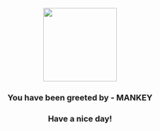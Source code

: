 <p align="center">
            <img src="https://raw.githubusercontent.com/PokeAPI/sprites/master/sprites/pokemon/56.png" width="150" height="150">
          </p>
          <h3 align="center">You have been greeted by - <b>MANKEY</b></h3>
          <h3 align="center">Have a nice day!</h3>
